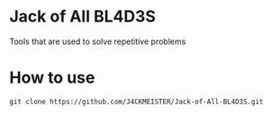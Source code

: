 # Jack of All BL4D3S
Tools that are used to solve repetitive problems

# How to use

```
git clone https://github.com/J4CKMEISTER/Jack-of-All-BL4D3S.git
```
